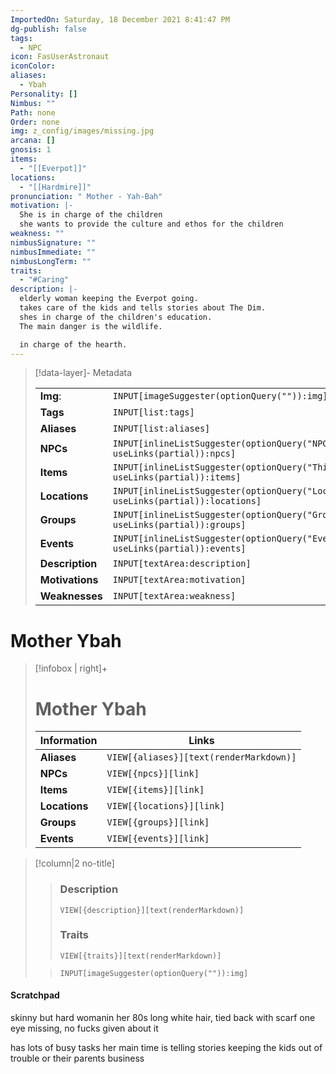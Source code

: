```yaml
---
ImportedOn: Saturday, 18 December 2021 8:41:47 PM
dg-publish: false
tags:
  - NPC
icon: FasUserAstronaut
iconColor: 
aliases:
  - Ybah
Personality: []
Nimbus: ""
Path: none
Order: none
img: z_config/images/missing.jpg
arcana: []
gnosis: 1
items:
  - "[[Everpot]]"
locations:
  - "[[Hardmire]]"
pronunciation: " Mother - Yah-Bah"
motivation: |-
  She is in charge of the children
  she wants to provide the culture and ethos for the children
weakness: ""
nimbusSignature: ""
nimbusImmediate: ""
nimbusLongTerm: ""
traits:
  - "#Caring"
description: |-
  elderly woman keeping the Everpot going.
  takes care of the kids and tells stories about The Dim.
  shes in charge of the children's education.
  The main danger is the wildlife.

  in charge of the hearth.
---
```

> [!data-layer]- Metadata
>
> |                                       |                                  |
>| ----- | ----- |
>| **Img**: |`INPUT[imageSuggester(optionQuery("")):img]`|
> |**Tags**|`INPUT[list:tags]`|
> |**Aliases**|`INPUT[list:aliases]`|
> |**NPCs** | `INPUT[inlineListSuggester(optionQuery("NPCs"), useLinks(partial)):npcs]`|
> |**Items** | `INPUT[inlineListSuggester(optionQuery("Things"), useLinks(partial)):items]`|
> |**Locations** | `INPUT[inlineListSuggester(optionQuery("Locations"), useLinks(partial)):locations]`|
> |**Groups** | `INPUT[inlineListSuggester(optionQuery("Groups"), useLinks(partial)):groups]`|
> |**Events** | `INPUT[inlineListSuggester(optionQuery("Events"), useLinks(partial)):events]`|
> |**Description** |`INPUT[textArea:description]`|
> |**Motivations** |`INPUT[textArea:motivation]`|
> |**Weaknesses** |`INPUT[textArea:weakness]`|

# Mother Ybah
> [!infobox | right]+
> # Mother Ybah
> |  Information | Links |
> | --- | --- |
> | **Aliases** | `VIEW[{aliases}][text(renderMarkdown)]` |
> | **NPCs** | `VIEW[{npcs}][link]` |
> | **Items** | `VIEW[{items}][link]` |
> | **Locations** | `VIEW[{locations}][link]` |
> | **Groups** | `VIEW[{groups}][link]` |
> | **Events** | `VIEW[{events}][link]` |

> [!column|2 no-title]
>
>>
>>### Description
>>  `VIEW[{description}][text(renderMarkdown)]`
>>  ### Traits
>> `VIEW[{traits}][text(renderMarkdown)]`
>
>> 
>> `INPUT[imageSuggester(optionQuery("")):img]`


#### Scratchpad






skinny but hard womanin her 80s
long white hair, tied back with scarf
one eye missing, no fucks given about it

has lots of busy tasks
her main time is telling stories keeping the kids out of trouble or their parents business
